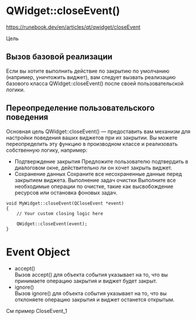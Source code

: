 # QWidget::closeEvent()    
https://runebook.dev/en/articles/qt/qwidget/closeEvent    

Цель
## Вызов базовой реализации
Если вы хотите выполнить действие по закрытию по умолчанию (например, уничтожить виджет), вам следует вызвать реализацию базового класса QWidget::closeEvent() после своей пользовательской логики.

## Переопределение пользовательского поведения
Основная цель QWidget::closeEvent() — предоставить вам механизм для настройки поведения ваших виджетов при их закрытии. Вы можете переопределить эту функцию в производном классе и реализовать собственную логику, например:
- Подтверждение закрытия
Предложите пользователю подтвердить в диалоговом окне, действительно ли он хочет закрыть виджет.
- Сохранение данных
Сохраните все несохраненные данные перед закрытием виджета.
Выполнение задач очистки
Выполните все необходимые операции по очистке, такие как высвобождение ресурсов или остановка фоновых задач.
~~~~~~~
void MyWidget::closeEvent(QCloseEvent *event)
{
    // Your custom closing logic here

    QWidget::closeEvent(event);
}
~~~~~~~

# Event Object
- accept()   
Вызов accept() для объекта события указывает на то, что вы принимаете операцию закрытия и виджет будет закрыт.   
- ignore()   
Вызов ignore() для объекта события указывает на то, что вы отклоняете операцию закрытия и виджет останется открытым.   

См пример CloseEvent_1  
